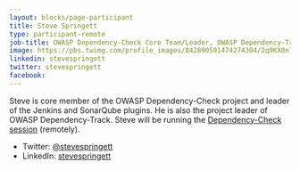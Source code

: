 ```yaml
---
layout: blocks/page-participant
title: Steve Springett
type: participant-remote
job-title: OWASP Dependency-Check Core Team/Leader, OWASP Dependency-Track Project Leader
image: https://pbs.twimg.com/profile_images/842890591474274304/2q9KX0nl_400x400.jpg
linkedin: stevespringett
twitter: stevespringett
facebook:
---
```



Steve is core member of the OWASP Dependency-Check project and leader of the Jenkins and SonarQube plugins. He is also the project leader of OWASP Dependency-Track. Steve will be running the [Dependency-Check session](../Working-Sessions/Dependency-Check.html) (remotely).

* Twitter: [@stevespringett](https://twitter.com/stevespringett)
* LinkedIn: [stevespringett](https://www.linkedin.com/in/stevespringett/)
